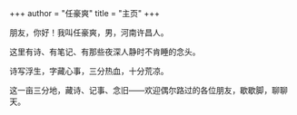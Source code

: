 +++
author = "任豪爽"
title =  "主页"
+++

朋友，你好！我叫任豪爽，男，河南许昌人。

这里有诗、有笔记、有那些夜深人静时不肯睡的念头。  

诗写浮生，字藏心事，三分热血，十分荒凉。  

这一亩三分地，藏诗、记事、念旧——欢迎偶尔路过的各位朋友，歇歇脚，聊聊天。